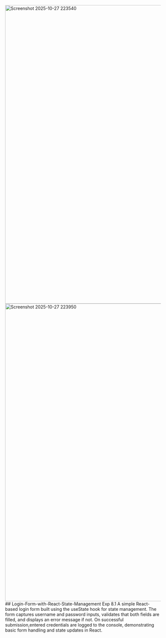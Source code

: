 <img width="1919" height="965" alt="Screenshot 2025-10-27 223540" src="https://github.com/user-attachments/assets/6c0a8310-9db0-4615-8002-72c8f6176c59" />
<img width="1919" height="962" alt="Screenshot 2025-10-27 223950" src="https://github.com/user-attachments/assets/97becf4a-b191-4c80-9898-69c4f33054e9" />
## Login-Form-with-React-State-Management
Exp 8.1 A simple React-based login form built using the useState hook for state management. The form captures username and password inputs, validates that both fields are filled, and displays an error message if not. On successful submission,entered credentials are logged to the console, demonstrating basic form handling and state updates in React.
